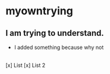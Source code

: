 # myowntrying

## I am trying to understand. 


- I added something because why not 
<br>
    [x] List
    [x] List 2
